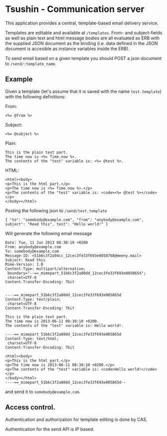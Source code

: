 Tsushin - Communication server
==============================

This application provides a central, template-based email delivery service.

Templates are editable and available at `/templates`. From- and subject-fields as well as plain text and html message bodies are all evaluated as ERB with the supplied JSON document as the binding (i.e. data defined in the JSON document is accesible as instance variables inside the ERB).

To send email based on a given template you should POST a json document to `/send/:template_name`.

Example
-------

Given a template (let's assume that it is saved with the name `test.template`) with the following definitions:

From:

    <%= @from %>

Subject:

    <%= @subject %>

Plain:

    This is the plain text part.
    The time now is <%= Time.now %>.
    The contents of the "test" variable is: <%= @test %>.

HTML:

    <html><body>
    <p>This is the html part.</p>
    <p>The time now is <%= Time.now %>.</p>
    <p>The contents of the "test" variable is: <code><%= @test %></code></p>
    </body></html>

Posting the following json to `/send/test.template`

    { "to": "somebody@example.com", "from": "anybody@example.com", subject": "Read this", test": "Hello world!" }

Will generate the following email message

    Date: Tue, 11 Jun 2013 08:30:10 +0200
    From: anybody@example.com
    To: somebody@example.com
    Message-ID: <51b6c3f2a94cc_12cec3fe33f693e0058768@meeny.mail>
    Subject: Read this
    Mime-Version: 1.0
    Content-Type: multipart/alternative;
     boundary="--==_mimepart_51b6c3f2a80dd_12cec3fe33f693e005865d";
     charset=UTF-8
    Content-Transfer-Encoding: 7bit


    ----==_mimepart_51b6c3f2a80dd_12cec3fe33f693e005865d
    Content-Type: text/plain;
     charset=UTF-8
    Content-Transfer-Encoding: 7bit

    This is the plain text part.
    The time now is 2013-06-11 08:30:10 +0200.
    The contents of the "test" variable is: Hello world!.

    ----==_mimepart_51b6c3f2a80dd_12cec3fe33f693e005865d
    Content-Type: text/html;
     charset=UTF-8
    Content-Transfer-Encoding: 7bit

    <html><body>
    <p>This is the html part.</p>
    <p>The time now is 2013-06-11 08:30:10 +0200.</p>
    <p>The contents of the "test" variable is: <code>Hello world!</code></p>
    </body></html>
    ----==_mimepart_51b6c3f2a80dd_12cec3fe33f693e005865d--

and send it to `somebody@example.com`.

Access control.
--------------

Authentication and authorization for template editing is done by CAS.

Authentication for the send API is IP based.
